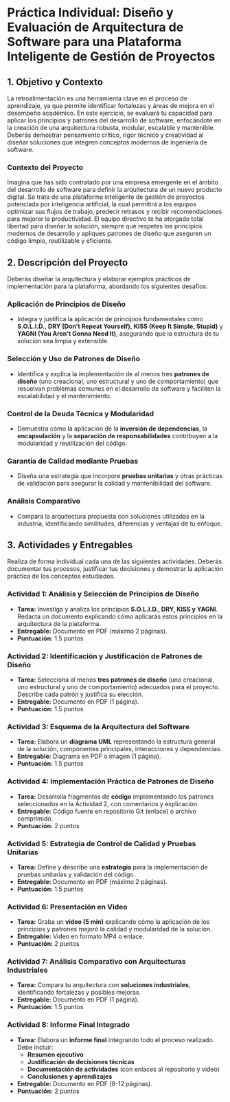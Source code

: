 # Práctica Individual: Diseño y Evaluación de Arquitectura de Software para una Plataforma Inteligente de Gestión de Proyectos

## 1. Objetivo y Contexto
La retroalimentación es una herramienta clave en el proceso de aprendizaje, ya que permite identificar fortalezas y áreas de mejora en el desempeño académico. En este ejercicio, se evaluará tu capacidad para aplicar los principios y patrones del desarrollo de software, enfocándote en la creación de una arquitectura robusta, modular, escalable y mantenible. Deberás demostrar pensamiento crítico, rigor técnico y creatividad al diseñar soluciones que integren conceptos modernos de ingeniería de software.

### Contexto del Proyecto
Imagina que has sido contratado por una empresa emergente en el ámbito del desarrollo de software para definir la arquitectura de un nuevo producto digital. Se trata de una plataforma inteligente de gestión de proyectos potenciada por inteligencia artificial, la cual permitirá a los equipos optimizar sus flujos de trabajo, predecir retrasos y recibir recomendaciones para mejorar la productividad. El equipo directivo te ha otorgado total libertad para diseñar la solución, siempre que respetes los principios modernos de desarrollo y apliques patrones de diseño que aseguren un código limpio, reutilizable y eficiente.

## 2. Descripción del Proyecto
Deberás diseñar la arquitectura y elaborar ejemplos prácticos de implementación para la plataforma, abordando los siguientes desafíos:

### Aplicación de Principios de Diseño
- Integra y justifica la aplicación de principios fundamentales como **S.O.L.I.D.**, **DRY (Don’t Repeat Yourself)**, **KISS (Keep It Simple, Stupid)** y **YAGNI (You Aren't Gonna Need It)**, asegurando que la estructura de tu solución sea limpia y extensible.

### Selección y Uso de Patrones de Diseño
- Identifica y explica la implementación de al menos tres **patrones de diseño** (uno creacional, uno estructural y uno de comportamiento) que resuelvan problemas comunes en el desarrollo de software y faciliten la escalabilidad y el mantenimiento.

### Control de la Deuda Técnica y Modularidad
- Demuestra cómo la aplicación de la **inversión de dependencias**, la **encapsulación** y la **separación de responsabilidades** contribuyen a la modularidad y reutilización del código.

### Garantía de Calidad mediante Pruebas
- Diseña una estrategia que incorpore **pruebas unitarias** y otras prácticas de validación para asegurar la calidad y mantenibilidad del software.

### Análisis Comparativo
- Compara la arquitectura propuesta con soluciones utilizadas en la industria, identificando similitudes, diferencias y ventajas de tu enfoque.

## 3. Actividades y Entregables
Realiza de forma individual cada una de las siguientes actividades. Deberás documentar tus procesos, justificar tus decisiones y demostrar la aplicación práctica de los conceptos estudiados.

### Actividad 1: Análisis y Selección de Principios de Diseño
- **Tarea:** Investiga y analiza los principios **S.O.L.I.D., DRY, KISS y YAGNI**. Redacta un documento explicando cómo aplicarás estos principios en la arquitectura de la plataforma.
- **Entregable:** Documento en PDF (máximo 2 páginas).
- **Puntuación:** 1.5 puntos

### Actividad 2: Identificación y Justificación de Patrones de Diseño
- **Tarea:** Selecciona al menos **tres patrones de diseño** (uno creacional, uno estructural y uno de comportamiento) adecuados para el proyecto. Describe cada patrón y justifica su elección.
- **Entregable:** Documento en PDF (1 página).
- **Puntuación:** 1.5 puntos

### Actividad 3: Esquema de la Arquitectura del Software
- **Tarea:** Elabora un **diagrama UML** representando la estructura general de la solución, componentes principales, interacciones y dependencias.
- **Entregable:** Diagrama en PDF o imagen (1 página).
- **Puntuación:** 1.5 puntos

### Actividad 4: Implementación Práctica de Patrones de Diseño
- **Tarea:** Desarrolla fragmentos de **código** implementando los patrones seleccionados en la Actividad 2, con comentarios y explicación.
- **Entregable:** Código fuente en repositorio Git (enlace) o archivo comprimido.
- **Puntuación:** 2 puntos

### Actividad 5: Estrategia de Control de Calidad y Pruebas Unitarias
- **Tarea:** Define y describe una **estrategia** para la implementación de pruebas unitarias y validación del código.
- **Entregable:** Documento en PDF (máximo 2 páginas).
- **Puntuación:** 1.5 puntos

### Actividad 6: Presentación en Video
- **Tarea:** Graba un **video (5 min)** explicando cómo la aplicación de los principios y patrones mejoró la calidad y modularidad de la solución.
- **Entregable:** Video en formato MP4 o enlace.
- **Puntuación:** 2 puntos

### Actividad 7: Análisis Comparativo con Arquitecturas Industriales
- **Tarea:** Compara tu arquitectura con **soluciones industriales**, identificando fortalezas y posibles mejoras.
- **Entregable:** Documento en PDF (1 página).
- **Puntuación:** 1.5 puntos

### Actividad 8: Informe Final Integrado
- **Tarea:** Elabora un **informe final** integrando todo el proceso realizado. Debe incluir:
  - **Resumen ejecutivo**
  - **Justificación de decisiones técnicas**
  - **Documentación de actividades** (con enlaces al repositorio y video)
  - **Conclusiones y aprendizajes**
- **Entregable:** Documento en PDF (8-12 páginas).
- **Puntuación:** 2 puntos

